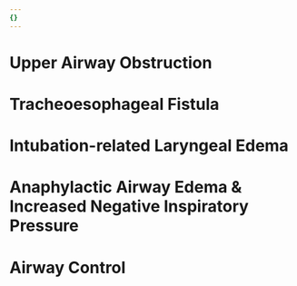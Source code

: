 ```yaml
---
{}
---
```

   
# Upper Airway Obstruction   
# Tracheoesophageal Fistula   
# Intubation-related Laryngeal Edema   
# Anaphylactic Airway Edema & Increased Negative Inspiratory Pressure   
# Airway Control